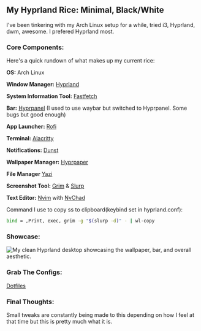 ## My Hyprland Rice: Minimal, Black/White

I've been tinkering with my Arch Linux setup for a while, tried i3, Hyprland, dwm, awesome. I prefered Hyprland most.

### Core Components:

Here's a quick rundown of what makes up my current rice:

**OS:** Arch Linux

**Window Manager:** [Hyprland](https://hyprland.org/)

**System Information Tool:** [Fastfetch](https://github.com/fastfetch-cli/fastfetch)

**Bar:** [Hyprpanel](https://hyprpanel.com/) (I used to use waybar but switched to Hyprpanel. Some bugs but good enough)

**App Launcher:** [Rofi](https://davatorium.github.io/rofi/)

**Terminal:** [Alacritty](https://alacritty.org/)

**Notifications:** [Dunst](https://dunst-project.org/)

**Wallpaper Manager:** [Hyprpaper](https://wiki.hyprland.org/Hypr-Ecosystem/hyprpaper/)

**File Manager** [Yazi](https://yazi-rs.github.io/)

**Screenshot Tool:** [Grim](https://github.com/emersion/grim) & [Slurp](https://github.com/emersion/slurp)

**Text Editor:** [Nvim](https://neovim.io/) with [NvChad](https://nvchad.com/)

Command I use to copy ss to clipboard(keybind set in hyprland.conf): 
```bash
bind = ,Print, exec, grim -g "$(slurp -d)" - | wl-copy
```

### Showcase:

![My clean Hyprland desktop showcasing the wallpaper, bar, and overall aesthetic.](/rice.png)

### Grab The Configs:

[Dotfiles](https://github.com/Blaeriz/.dotfiles)

### Final Thoughts:

Small tweaks are constantly being made to this depending on how I feel at that time but this is pretty much what it is.